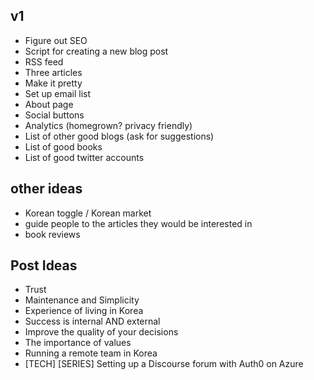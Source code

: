 ## v1
- Figure out SEO
- Script for creating a new blog post
- RSS feed
- Three articles
- Make it pretty
- Set up email list
- About page
- Social buttons
- Analytics (homegrown? privacy friendly)
- List of other good blogs (ask for suggestions)
- List of good books
- List of good twitter accounts

## other ideas
- Korean toggle / Korean market
- guide people to the articles they would be interested in
- book reviews

## Post Ideas
- Trust
- Maintenance and Simplicity
- Experience of living in Korea
- Success is internal AND external
- Improve the quality of your decisions
- The importance of values
- Running a remote team in Korea
- [TECH] [SERIES] Setting up a Discourse forum with Auth0 on Azure
